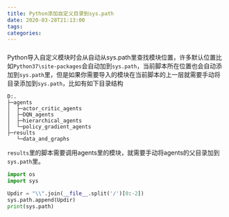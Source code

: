 ```yaml
---
title: Python添加自定义目录到sys.path
date: 2020-03-28T21:13:00
tags:
categories:
---
```


### 

Python导入自定义模块时会从自动从sys.path里查找模块位置，许多默认位置比如`Python37\site-packages`会自动加到`sys.path`，当前脚本所在位置也会自动添加到`sys.path`里，但是如果你需要导入的模块在当前脚本的上一层就需要手动将目录添加到`sys.path`，比如有如下目录结构

```
D:.
├─agents
│  ├─actor_critic_agents
│  ├─DQN_agents
│  ├─hierarchical_agents
│  └─policy_gradient_agents
├─results
   └─data_and_graphs
```



`results`里的脚本需要调用agents里的模块，就需要手动将agents的父目录加到`sys.path`里。

```python
import os
import sys

Updir = "\\".join(__file__.split('/')[0:-2])
sys.path.append(Updir)
print(sys.path)
```

    